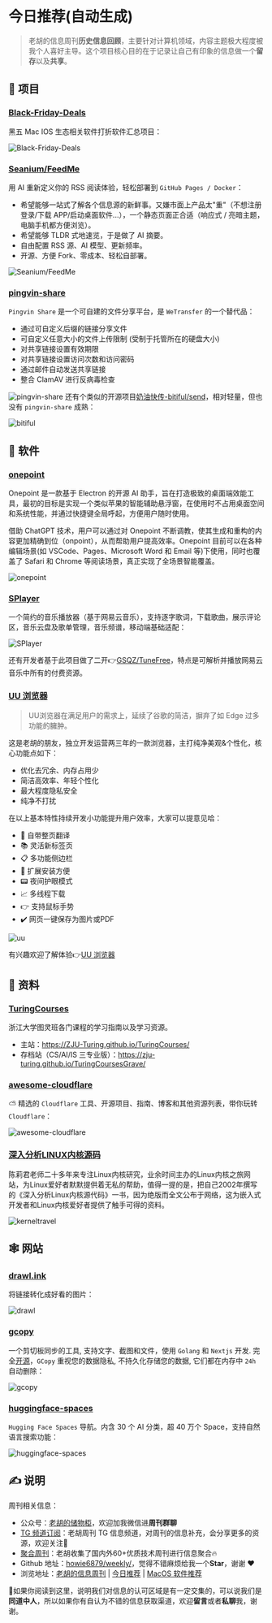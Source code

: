 # 今日推荐(自动生成)

> 老胡的信息周刊**历史信息回顾**，主要针对计算机领域，内容主题极大程度被我个人喜好主导。这个项目核心目的在于记录让自己有印象的信息做一个**留存**以及**共享**。


## 🎯 项目 

### [Black-Friday-Deals](https://github.com/mRs-/Black-Friday-Deals)

黑五 Mac IOS 生态相关软件打折软件汇总项目：

![Black-Friday-Deals](https://images-1252557999.file.myqcloud.com/uPic/Black-Friday-Deals.png) 

### [Seanium/FeedMe](https://github.com/Seanium/FeedMe)

用 AI 重新定义你的 RSS 阅读体验，轻松部署到 `GitHub Pages / Docker`：

- 希望能够一站式了解各个信息源的新鲜事。又嫌市面上产品太"重"（不想注册登录/下载 APP/启动桌面软件...），一个静态页面正合适（响应式 / 亮暗主题，电脑手机都方便浏览）。
- 希望能够 TLDR 式地速览，于是做了 AI 摘要。
- 自由配置 RSS 源、AI 模型、更新频率。
- 开源、方便 Fork、零成本、轻松自部署。

![Seanium/FeedMe](https://images-1252557999.file.myqcloud.com/uPic/ZPhvme.png) 

### [pingvin-share](https://github.com/stonith404/pingvin-share)

`Pingvin Share` 是一个可自建的文件分享平台，是 `WeTransfer` 的一个替代品：

- 通过可自定义后缀的链接分享文件
- 可自定义任意大小的文件上传限制 (受制于托管所在的硬盘大小)
- 对共享链接设置有效期限
- 对共享链接设置访问次数和访问密码
- 通过邮件自动发送共享链接
- 整合 ClamAV 进行反病毒检查

![pingvin-share](https://images-1252557999.file.myqcloud.com/uPic/pingvin-share.png)
还有个类似的开源项目[奶油快传-bitiful/send](https://github.com/bitiful/send)，相对轻量，但也没有 `pingvin-share` 成熟：

![bitiful](https://images-1252557999.file.myqcloud.com/uPic/bitiful.jpg) 

## 🤖 软件 

### [onepoint](https://github.com/onepointAI/onepoint)

Onepoint 是一款基于 Electron 的开源 AI 助手，旨在打造极致的桌面端效能工具，最初的目标是实现一个类似苹果的智能辅助悬浮窗，在使用时不占用桌面空间和系统性能，并通过快捷键全局呼起，方便用户随时使用。

借助 ChatGPT 技术，用户可以通过对 Onepoint 不断调教，使其生成和重构的内容更加精确到位（onpoint），从而帮助用户提高效率。Onepoint 目前可以在各种编辑场景(如 VSCode、Pages、Microsoft Word 和 Email 等)下使用，同时也覆盖了 Safari 和 Chrome 等阅读场景，真正实现了全场景智能覆盖。

![onepoint](https://images-1252557999.file.myqcloud.com/uPic/onepoint.jpg) 

### [SPlayer](https://github.com/imsyy/SPlayer)

一个简约的音乐播放器（基于网易云音乐），支持逐字歌词，下载歌曲，展示评论区，音乐云盘及歌单管理，音乐频谱，移动端基础适配：

![SPlayer](https://images-1252557999.file.myqcloud.com/uPic/SPlayer.jpeg)

还有开发者基于此项目做了二开👉[GSQZ/TuneFree](https://github.com/GSQZ/TuneFree)，特点是可解析并播放网易云音乐中所有的付费资源。 

### [UU 浏览器](https://www.uukei.com/help/?p=h)

> UU浏览器在满足用户的需求上，延续了谷歌的简洁，摒弃了如 Edge 过多功能的臃肿。

这是老胡的朋友，独立开发运营两三年的一款浏览器，主打纯净美观&个性化，核心功能点如下：

- 优化去冗余、内存占用少
- 简洁高效率、年轻个性化
- 最大程度隐私安全
- 纯净不打扰

在以上基本特性持续开发小功能提升用户效率，大家可以提意见哈：

- 💫 自带整页翻译
- 📚 灵活新标签页
- 📋 多功能侧边栏
- 🧩 扩展安装方便
- 📟 夜间护眼模式
- 📈 多线程下载
- 👉 支持鼠标手势
- ✔️ 网页一键保存为图片或PDF

![uu](https://images-1252557999.file.myqcloud.com/uPic/uu.jpg)

有兴趣欢迎了解体验👉[UU 浏览器](https://www.uukei.com/help/?p=h) 

## 👀 资料 

### [TuringCourses](https://github.com/ZJU-Turing/TuringCourses)

浙江大学图灵班各门课程的学习指南以及学习资源。

- 主站：https://ZJU-Turing.github.io/TuringCourses/
- 存档站（CS/AI/IS 三专业版）：https://zju-turing.github.io/TuringCoursesGrave/ 

### [awesome-cloudflare](https://github.com/zhuima/awesome-cloudflare)

⛅️ 精选的 `Cloudflare` 工具、开源项目、指南、博客和其他资源列表，带你玩转 `Cloudflare`：

![awesome-cloudflare](https://images-1252557999.file.myqcloud.com/uPic/12CbEQ.png) 

### [深入分析LINUX内核源码](http://www.kerneltravel.net/book/)

陈莉君老师二十多年来专注Linux内核研究，业余时间主办的Linux内核之旅网站，为Linux爱好者默默提供着无私的帮助，值得一提的是，把自己2002年撰写的《深入分析Linux内核源代码》一书，因为绝版而全文公布于网络，这为嵌入式开发者和Linux内核爱好者提供了触手可得的资料。

![kerneltravel](https://images-1252557999.file.myqcloud.com/uPic/kerneltravel.jpg) 

## 🕸 网站 

### [drawl.ink](https://drawl.ink/)

将链接转化成好看的图片：

![drawl](https://images-1252557999.file.myqcloud.com/uPic/eltzuF.png) 

### [gcopy](https://gcopy.rutron.net/zh)

一个剪切板同步的工具, 支持文字、截图和文件，使用 `Golang` 和 `Nextjs` 开发. 完全[开源](https://github.com/llaoj/gcopy)，`GCopy` 重视您的数据隐私, 不持久化存储您的数据, 它们都在内存中 `24h` 自动删除：

![gcopy](https://images-1252557999.file.myqcloud.com/uPic/gcopy.jpg) 

### [huggingface-spaces](https://huggingface.co/spaces)

`Hugging Face Spaces`  导航。内含 30 个 AI 分类，超 40 万个 Space，支持自然语言搜索功能：

![huggingface-spaces](https://images-1252557999.file.myqcloud.com/uPic/jG93mK.png) 

## ✍️ 说明

周刊相关信息：

- 公众号：[老胡的储物柜](https://images-1252557999.file.myqcloud.com/uPic/ETIbMe.jpg)，欢迎加我微信进**周刊群聊**
- [TG 频道订阅](https://t.me/howie_weekly)：老胡周刊 TG 信息频道，对周刊的信息补充，会分享更多的资源，欢迎关注👏
- [聚合周刊](https://www.fre321.com/weekly)：老胡收集了国内外60+优质技术周刊进行信息聚合🔥
- Github 地址：[howie6879/weekly/](https://github.com/howie6879/weekly/)，觉得不错麻烦给我一个**Star**，谢谢 ❤️
- 浏览地址：[老胡的信息周刊](https://weekly.howie6879.com) | [今日推荐](https://weekly.howie6879.com/recommend/index.html) | [MacOS 软件推荐](https://weekly.howie6879.com/soft/mac.html)

🙌如果你阅读到这里，说明我们对信息的认可区域是有一定交集的，可以说我们是**同道中人**，所以如果你有自认为不错的信息获取渠道，欢迎**留言**或者**私聊**我，谢谢。